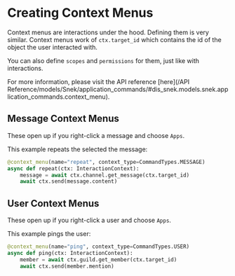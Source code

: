 # Creating Context Menus

Context menus are interactions under the hood. Defining them is very similar.
Context menus work of `ctx.target_id` which contains the id of the object the user interacted with.

You can also define `scopes` and `permissions` for them, just like with interactions.

For more information, please visit the API reference [here](/API Reference/models/Snek/application_commands/#dis_snek.models.snek.application_commands.context_menu).

## Message Context Menus

These open up if you right-click a message and choose `Apps`.

This example repeats the selected the message:
```python
@context_menu(name="repeat", context_type=CommandTypes.MESSAGE)
async def repeat(ctx: InteractionContext):
    message = await ctx.channel.get_message(ctx.target_id)
    await ctx.send(message.content)
```

## User Context Menus

These open up if you right-click a user and choose `Apps`.

This example pings the user:
```python
@context_menu(name="ping", context_type=CommandTypes.USER)
async def ping(ctx: InteractionContext):
    member = await ctx.guild.get_member(ctx.target_id)
    await ctx.send(member.mention)
```
